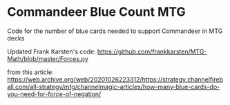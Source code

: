 # Commandeer Blue Count MTG
 Code for the number of blue cards needed to support Commandeer in MTG decks

Updated Frank Karsten's code:
https://github.com/frankkarsten/MTG-Math/blob/master/Forces.py

from this article: 
https://web.archive.org/web/20201026223312/https://strategy.channelfireball.com/all-strategy/mtg/channelmagic-articles/how-many-blue-cards-do-you-need-for-force-of-negation/ 